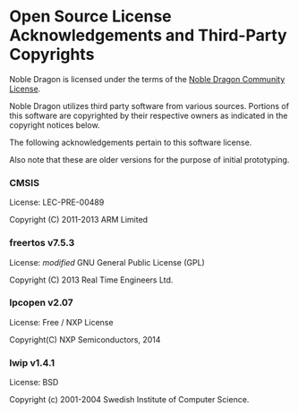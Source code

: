 # Open Source License Acknowledgements and Third-Party Copyrights

Noble Dragon is licensed under the terms of the [Noble Dragon Community License](../../LICENSE).

Noble Dragon utilizes third party software from various sources. Portions of this software are copyrighted by their respective owners as indicated in the copyright notices below.

The following acknowledgements pertain to this software license.

Also note that these are older versions for the purpose of initial prototyping.

### CMSIS
License: LEC-PRE-00489  

Copyright (C) 2011-2013 ARM Limited

### freertos v7.5.3
License: *modified* GNU General Public License (GPL)

Copyright (C) 2013 Real Time Engineers Ltd.


### lpcopen v2.07
License: Free / NXP License

Copyright(C) NXP Semiconductors, 2014


### lwip v1.4.1
License: BSD

Copyright (c) 2001-2004 Swedish Institute of Computer Science.

